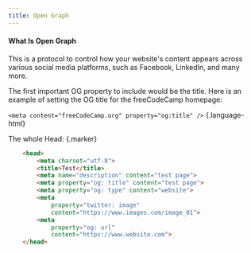 ```yaml
---
title: Open Graph
---
```


#### What Is Open Graph

This is a protocol to control how your website's content appears across various social media platforms, such as Facebook, LinkedIn, and many more.

The first important OG property to include would be the title. Here is an example of setting the OG title for the freeCodeCamp homepage:

`<meta content="freeCodeCamp.org" property="og:title" />` {.language-html}

The whole Head: {.marker}  

```html
    <head>
        <meta charset="utf-8">
        <title>Test</title>
        <meta name="description" content="test page">
        <meta property="og: title" content="test page">
        <meta property="og: type" content="website">
        <meta
            property="twitter: image"
            content="https://www.images.com/image_01">
		<meta
			property="og: url"
			content="https://www.website.com">
    </head>
```